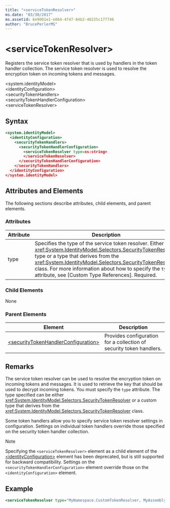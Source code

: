 ```yaml
---
title: "<serviceTokenResolver>"
ms.date: "03/30/2017"
ms.assetid: 6e9001e1-e064-4f47-84b2-46225c177746
author: "BrucePerlerMS"
---
```

# \<serviceTokenResolver>
Registers the service token resolver that is used by handlers in the token handler collection. The service token resolver is used to resolve the encryption token on incoming tokens and messages.  
  
 \<system.identityModel>  
\<identityConfiguration>  
\<securityTokenHandlers>  
\<securityTokenHandlerConfiguration>  
\<serviceTokenResolver>  
  
## Syntax  
  
```xml  
<system.identityModel>  
  <identityConfiguration>  
    <securityTokenHandlers>  
      <securityTokenHandlerConfiguration>  
        <serviceTokenResolver type=xs:string>  
        </serviceTokenResolver>  
      </securityTokenHandlerConfiguration>  
    </securityTokenHandlers>  
  </identityConfiguration>  
</system.identityModel>  
```  
  
## Attributes and Elements  
 The following sections describe attributes, child elements, and parent elements.  
  
### Attributes  
  
|Attribute|Description|  
|---------------|-----------------|  
|type|Specifies the type of the service token resolver. Either the <xref:System.IdentityModel.Selectors.SecurityTokenResolver> type or a type that derives from the <xref:System.IdentityModel.Selectors.SecurityTokenResolver> class. For more information about how to specify the `type` attribute, see [Custom Type References]. Required.|  
  
### Child Elements  
 None  
  
### Parent Elements  
  
|Element|Description|  
|-------------|-----------------|  
|[\<securityTokenHandlerConfiguration>](../../../../../docs/framework/configure-apps/file-schema/windows-identity-foundation/securitytokenhandlerconfiguration.md)|Provides configuration for a collection of security token handlers.|  
  
## Remarks  
 The service token resolver can be used to resolve the encryption token on incoming tokens and messages. It is used to retrieve the key that should be used to decrypt incoming tokens. You must specify the `type` attribute. The type specified can be either <xref:System.IdentityModel.Selectors.SecurityTokenResolver> or a custom type that derives from the <xref:System.IdentityModel.Selectors.SecurityTokenResolver> class.  
  
 Some token handlers allow you to specify service token resolver settings in configuration. Settings on individual token handlers override those specified on the security token handler collection.  
  
> [!NOTE]
>  Specifying the `<serviceTokenResolver>` element as a child element of the [\<identityConfiguration>](../../../../../docs/framework/configure-apps/file-schema/windows-identity-foundation/identityconfiguration.md) element has been deprecated, but is still supported for backward compatibility. Settings on the `<securityTokenHandlerConfiguration>` element override those on the `<identityConfiguration>` element.  
  
## Example  
  
```xml  
<serviceTokenResolver type="MyNamespace.CustomTokenResolver, MyAssembly" />  
```
